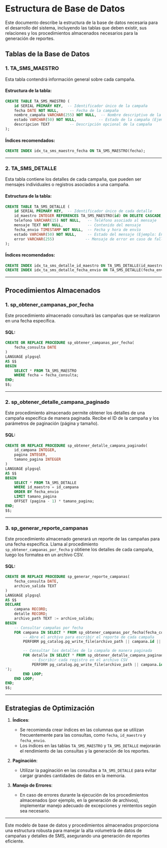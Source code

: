 
# Estructura de Base de Datos

Este documento describe la estructura de la base de datos necesaria para el desarrollo del sistema, incluyendo las tablas que deben existir, sus relaciones y los procedimientos almacenados necesarios para la generación de reportes.

## Tablas de la Base de Datos

### 1. **TA_SMS_MAESTRO**
Esta tabla contendrá información general sobre cada campaña.

#### Estructura de la tabla:
```sql
CREATE TABLE TA_SMS_MAESTRO (
    id SERIAL PRIMARY KEY,  -- Identificador único de la campaña
    fecha DATE NOT NULL,     -- Fecha de la campaña
    nombre_campaña VARCHAR(255) NOT NULL,  -- Nombre descriptivo de la campaña
    estado VARCHAR(50) NOT NULL,          -- Estado de la campaña (Ejemplo: Activa, Finalizada)
    descripcion TEXT         -- Descripción opcional de la campaña
);
```

#### Índices recomendados:
```sql
CREATE INDEX idx_ta_sms_maestro_fecha ON TA_SMS_MAESTRO(fecha);
```

---

### 2. **TA_SMS_DETALLE**
Esta tabla contiene los detalles de cada campaña, que pueden ser mensajes individuales o registros asociados a una campaña.

#### Estructura de la tabla:
```sql
CREATE TABLE TA_SMS_DETALLE (
    id SERIAL PRIMARY KEY,  -- Identificador único de cada detalle
    id_maestro INTEGER REFERENCES TA_SMS_MAESTRO(id) ON DELETE CASCADE, -- Relación con la campaña (TA_SMS_MAESTRO)
    telefono VARCHAR(15) NOT NULL,   -- Teléfono asociado al mensaje
    mensaje TEXT NOT NULL,           -- Contenido del mensaje
    fecha_envio TIMESTAMP NOT NULL,  -- Fecha y hora de envío
    estado VARCHAR(50) NOT NULL,     -- Estado del mensaje (Ejemplo: Enviado, Pendiente)
    error VARCHAR(255)              -- Mensaje de error en caso de fallos
);
```

#### Índices recomendados:
```sql
CREATE INDEX idx_ta_sms_detalle_id_maestro ON TA_SMS_DETALLE(id_maestro);
CREATE INDEX idx_ta_sms_detalle_fecha_envio ON TA_SMS_DETALLE(fecha_envio);
```

---

## Procedimientos Almacenados

### 1. **sp_obtener_campanas_por_fecha**
Este procedimiento almacenado consultará las campañas que se realizaron en una fecha específica.

#### SQL:
```sql
CREATE OR REPLACE PROCEDURE sp_obtener_campanas_por_fecha(
    fecha_consulta DATE
)
LANGUAGE plpgsql
AS $$
BEGIN
    SELECT * FROM TA_SMS_MAESTRO
    WHERE fecha = fecha_consulta;
END;
$$;
```

---

### 2. **sp_obtener_detalle_campana_paginado**
Este procedimiento almacenado permite obtener los detalles de una campaña específica de manera paginada. Recibe el ID de la campaña y los parámetros de paginación (página y tamaño).

#### SQL:
```sql
CREATE OR REPLACE PROCEDURE sp_obtener_detalle_campana_paginado(
    id_campana INTEGER,
    pagina INTEGER,
    tamano_pagina INTEGER
)
LANGUAGE plpgsql
AS $$
BEGIN
    SELECT * FROM TA_SMS_DETALLE
    WHERE id_maestro = id_campana
    ORDER BY fecha_envio
    LIMIT tamano_pagina
    OFFSET (pagina - 1) * tamano_pagina;
END;
$$;
```

---

### 3. **sp_generar_reporte_campanas**
Este procedimiento almacenado generará un reporte de las campañas para una fecha específica. Llama al procedimiento `sp_obtener_campanas_por_fecha` y obtiene los detalles de cada campaña, luego los formatea en un archivo CSV.

#### SQL:
```sql
CREATE OR REPLACE PROCEDURE sp_generar_reporte_campanas(
    fecha_consulta DATE,
    archivo_salida TEXT
)
LANGUAGE plpgsql
AS $$
DECLARE
    campana RECORD;
    detalle RECORD;
    archivo_path TEXT := archivo_salida;
BEGIN
    -- Consultar campañas por fecha
    FOR campana IN SELECT * FROM sp_obtener_campanas_por_fecha(fecha_consulta) LOOP
        -- Abre el archivo para escribir el reporte de cada campaña
        PERFORM pg_catalog.pg_write_file(archivo_path || campana.id || '.csv', 'w');

        -- Consultar los detalles de la campaña de manera paginada
        FOR detalle IN SELECT * FROM sp_obtener_detalle_campana_paginado(campana.id, 1, 100) LOOP
            -- Escribir cada registro en el archivo CSV
            PERFORM pg_catalog.pg_write_file(archivo_path || campana.id || '.csv', detalle.telefono || ',' || detalle.mensaje || '
');
        END LOOP;
    END LOOP;
END;
$$;
```

---

## Estrategias de Optimización

1. **Índices**:
   - Se recomienda crear índices en las columnas que se utilizan frecuentemente para las consultas, como `fecha`, `id_maestro` y `fecha_envio`.
   - Los índices en las tablas `TA_SMS_MAESTRO` y `TA_SMS_DETALLE` mejorarán el rendimiento de las consultas y la generación de los reportes.

2. **Paginación**:
   - Utilizar la paginación en las consultas a `TA_SMS_DETALLE` para evitar cargar grandes cantidades de datos en la memoria.

3. **Manejo de Errores**:
   - En caso de errores durante la ejecución de los procedimientos almacenados (por ejemplo, en la generación de archivos), implementar manejo adecuado de excepciones y reintentos según sea necesario.

---

Este modelo de base de datos y procedimientos almacenados proporciona una estructura robusta para manejar la alta volumetría de datos de campañas y detalles de SMS, asegurando una generación de reportes eficiente.
